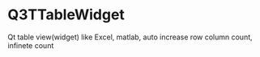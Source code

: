 # Q3TTableWidget
Qt table view(widget) like Excel, matlab, auto increase row column count, infinete count
